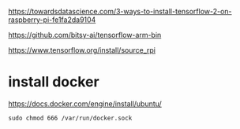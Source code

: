 https://towardsdatascience.com/3-ways-to-install-tensorflow-2-on-raspberry-pi-fe1fa2da9104

https://github.com/bitsy-ai/tensorflow-arm-bin

https://www.tensorflow.org/install/source_rpi

# install docker

https://docs.docker.com/engine/install/ubuntu/

```
sudo chmod 666 /var/run/docker.sock
```

